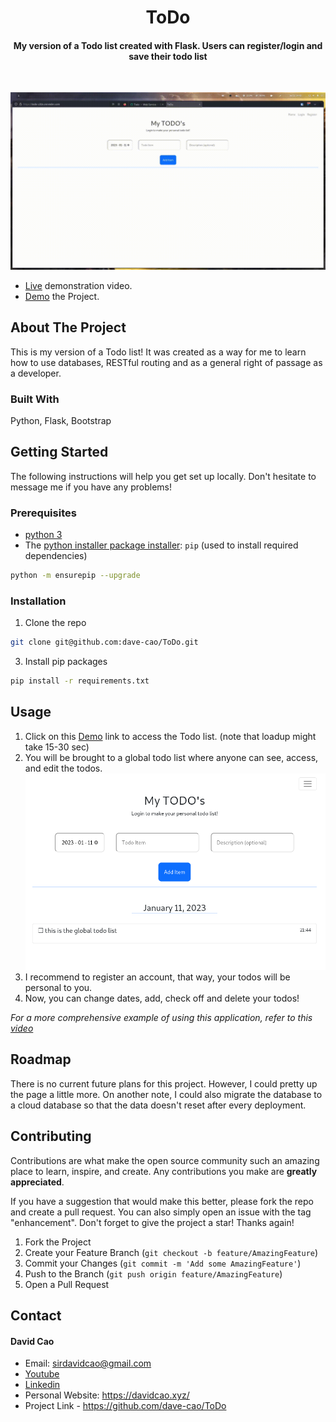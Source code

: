 <h1 align='center'>ToDo</h1>

<h4 align='center'>My version of a Todo list created with Flask. Users can register/login and save their todo list</h4>

<br>

![USAGE GIF OR PIC TO CAPTURE ATTENTION](./assets/todo.gif)

- [Live](https://youtu.be/biHkGhgGruQ) demonstration video.
- [Demo](https://todo-c31n.onrender.com/) the Project.


<!-- ABOUT THE PROJECT -->
## About The Project

This is my version of a Todo list! It was created as a way for me to learn how to use databases, RESTful routing and as a general right of passage as a developer.

### Built With

Python, Flask, Bootstrap

<!-- GETTING STARTED -->
## Getting Started

The following instructions will help you get set up locally. Don't hesitate to message me if you have any problems!

### Prerequisites

- [python 3](https://www.python.org/downloads/)
- The [python installer package installer](https://pip.pypa.io/en/stable/installation/): `pip` (used to install required dependencies)
```sh
python -m ensurepip --upgrade
```

### Installation

1. Clone the repo
```sh
git clone git@github.com:dave-cao/ToDo.git
```
3. Install pip packages
```sh
pip install -r requirements.txt
```

<!-- USAGE EXAMPLES -->
## Usage

1. Click on this [Demo](https://todo-c31n.onrender.com/) link to access the Todo list. (note that loadup might take 15-30 sec)
2. You will be brought to a global todo list where anyone can see, access, and edit the todos.
![eg 1](img/image0.png)
3. I recommend to register an account, that way, your todos will be personal to you.
4. Now, you can change dates, add, check off and delete your todos!



_For a more comprehensive example of using this application, refer to this [video](https://youtu.be/biHkGhgGruQ)_




<!-- ROADMAP -->
## Roadmap

There is no current future plans for this project. However, I could pretty up the page a little more. On another note, I could also migrate the database to a cloud database so that the data doesn't reset after every deployment.


<!-- CONTRIBUTING -->
## Contributing

Contributions are what make the open source community such an amazing place to learn, inspire, and create. Any contributions you make are **greatly appreciated**.

If you have a suggestion that would make this better, please fork the repo and create a pull request. You can also simply open an issue with the tag "enhancement".
Don't forget to give the project a star! Thanks again!

1. Fork the Project
2. Create your Feature Branch (`git checkout -b feature/AmazingFeature`)
3. Commit your Changes (`git commit -m 'Add some AmazingFeature'`)
4. Push to the Branch (`git push origin feature/AmazingFeature`)
5. Open a Pull Request




<!-- CONTACT -->
## Contact

#### David Cao
- Email: sirdavidcao@gmail.com
- [Youtube](https://www.youtube.com/channel/UCEnBPbnNnqhQIIhW1uLXrLA)
- [Linkedin](https://www.linkedin.com/in/david-cao99/)
- Personal Website: https://davidcao.xyz/
- Project Link - https://github.com/dave-cao/ToDo



